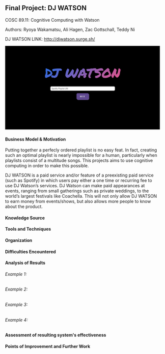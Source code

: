 ## Final Project: DJ WATSON

COSC 89.11: Cognitive Computing with Watson

Authors: Ryoya Wakamatsu, Ali Hagen, Zac Gottschall, Teddy Ni

DJ WATSON LINK: http://djwatson.surge.sh/

<img src="./watson.png">

#### Business Model & Motivation 

Putting together a perfecly ordered playlist is no easy feat. In fact, creating such an optimal playlist is nearly impossible for a human, particularly when playlists consist of a multitude songs. This projects aims to use cognitive computing in order to make this possible. 

DJ WATSON is a paid service and/or feature of a preexisting paid service (such as Spotify) in which users pay either a one time or recurring fee to use DJ Watson’s services. DJ Watson can make paid appearances at events, ranging from small gatherings such as private weddings, to the world’s largest festivals like Coachella. This will not only allow DJ WATSON to earn money from events/shows, but also allows more people to know about the product.

#### Knowledge Source


#### Tools and Techniques


#### Organization 


#### Difficulties Encountered


#### Analysis of Results


###### Example 1: 


###### Example 2: 


###### Example 3:


###### Example 4:


#### Assessment of resulting system's effectiveness


#### Points of Improvement and Further Work

